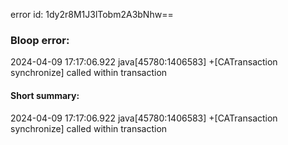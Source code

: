 error id: 1dy2r8M1J3lTobm2A3bNhw==
### Bloop error:

2024-04-09 17:17:06.922 java[45780:1406583] +[CATransaction synchronize] called within transaction
#### Short summary: 

2024-04-09 17:17:06.922 java[45780:1406583] +[CATransaction synchronize] called within transaction